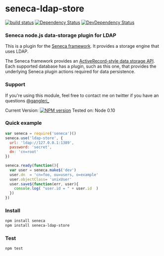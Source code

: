 # seneca-ldap-store

[![build status](https://secure.travis-ci.org/gangleri/seneca-ldap-store.png)](http://travis-ci.org/gangleri/seneca-ldap-store)
[![Dependency Status](https://david-dm.org/gangleri/seneca-ldap-store.png)](https://david-dm.org/gangleri/seneca-ldap-store)
[![DevDependency Status](https://david-dm.org/gangleri/seneca-ldap-store/dev-status.png)](https://david-dm.org/gangleri/seneca-ldap-store#info=devDependencies&view=table)

### Seneca node.js data-storage plugin for LDAP

This is a plugin for the [Seneca framework](http://senecajs.org/). It provides a storage engine
that uses LDAP.

The Seneca framework provides an [ActiveRecord-style data storage API](http://senecajs.org/data-entities.html). 
Each supported database has a plugin, such as this one, that
provides the underlying Seneca plugin actions required for data
persistence.

### Support
If you're using this module, feel free to contact me on twitter if you
have an questions [@gangleri_](http://twitter.com/gangleri_)

Current Version: [![NPM version](https://badge.fury.io/js/seneca-ldap-store.png)](http://badge.fury.io/js/seneca-ldap-store) 
Tested on: Node 0.10

### Quick example
```JavaScript
var seneca = require('seneca')()
seneca.use('ldap-store', {
  url: 'ldap://127.0.0.1:1389',
  password: 'secret',
  dn: 'cn=root'
})

seneca.ready(function(){
  var user = seneca.make$('dev')
  user.dn  = 'cn=foo, ou=users, o=example'
  user.objectClass= 'unixUser'
  user.save$(function(err, user){
    console.log( "user.id = " + user.id  )
  })
})
```


### Install
```sh
npm install seneca
npm install seneca-ldap-store
```

### Test
```sh
npm test
```
